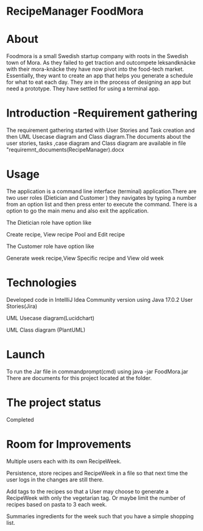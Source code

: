 # RecipeManager FoodMora
# About
Foodmora is a small Swedish startup company with roots in the Swedish town of Mora. As they failed to get traction and outcompete leksandknäcke with their mora-knäcke they have now pivot into the food-tech market. Essentially, they want to create an app that helps you generate a schedule for what to eat each day. They are in the process of designing an app but need a prototype. They have settled for using a terminal app.
# Introduction -Requirement gathering
The requirement gathering started with  User Stories and Task creation and then UML Usecase diagram and Class diagram.The documents about the user stories, tasks ,case diagram and Class diagram are available in file "requiremnt_documents(RecipeManager).docx
# Usage
The application is a command line interface (terminal) application.There are two user roles (Dietician and Customer ) they navigates by typing a number from an option list and then press enter to execute the command. There is a option to go the main menu and also exit the application.

The Dietician role have option like 

Create recipe,
View recipe Pool and
Edit recipe

The Customer role have option like

Generate week recipe,View Specific recipe and View old week 


# Technologies
Developed  code in IntellliJ Idea Community version using Java 17.0.2
User Stories(Jira)

UML Usecase diagram(Lucidchart)

UML Class diagram (PlantUML)

# Launch
To run the Jar file in commandprompt(cmd) using java -jar FoodMora.jar There are documents for this project located at the folder.



# The project status
Completed


# Room for Improvements
Multiple users each with its own RecipeWeek.

Persistence, store recipes and RecipeWeek in a file so that next time the user logs in the changes are still there.

Add tags to the recipes so that a User may choose to generate a RecipeWeek with only the vegetarian tag. Or maybe limit the number of recipes based on pasta to 3 each week.

Summaries ingredients for the week such that you have a simple shopping list. 
